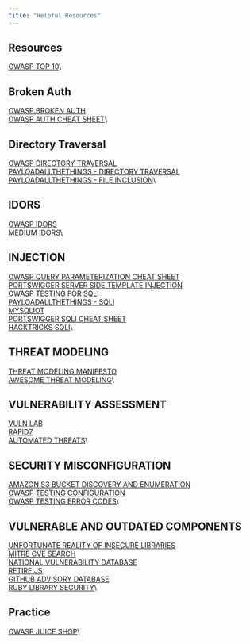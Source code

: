 ```yaml
---
title: "Helpful Resources"
---
```

## Resources

[OWASP TOP 10](https://owasp.org/www-project-top-ten/)\

## Broken Auth
[OWASP BROKEN AUTH](https://0xn3va.gitbook.io/cheat-sheets/web-application/broken-authentication)\
[OWASP AUTH CHEAT SHEET](https://cheatsheetseries.owasp.org/cheatsheets/Authorization_Cheat_Sheet.html)\

## Directory Traversal

[OWASP DIRECTORY TRAVERSAL](https://owasp.org/www-project-web-security-testing-guide/latest/4-Web_Application_Security_Testing/05-Authorization_Testing/01-Testing_Directory_Traversal_File_Include)\
[PAYLOADALLTHETHINGS - DIRECTORY TRAVERSAL](https://github.com/swisskyrepo/PayloadsAllTheThings/tree/master/Directory%20Traversal)\
[PAYLOADALLTHETHINGS - FILE INCLUSION](https://github.com/swisskyrepo/PayloadsAllTheThings/tree/master/File%20Inclusion)\

## IDORS 
[OWASP IDORS](https://owasp.org/www-project-web-security-testing-guide/latest/4-Web_Application_Security_Testing/05-Authorization_Testing/04-Testing_for_Insecure_Direct_Object_References)\
[MEDIUM IDORS](https://vickieli.medium.com/how-to-find-more-idors-ae2db67c9489)\

## INJECTION
[OWASP QUERY PARAMETERIZATION CHEAT SHEET](https://cheatsheetseries.owasp.org/cheatsheets/Query_Parameterization_Cheat_Sheet.html)\
[PORTSWIGGER SERVER SIDE TEMPLATE INJECTION](https://portswigger.net/kb/issues/00101080_server-side-template-injection)\
[OWASP TESTING FOR SQLI](https://owasp.org/www-project-web-security-testing-guide/latest/4-Web_Application_Security_Testing/07-Input_Validation_Testing/05-Testing_for_SQL_Injection)\
[PAYLOADALLTHETHINGS - SQLI](https://github.com/swisskyrepo/PayloadsAllTheThings/tree/master/SQL%20Injection)\
[MYSQLIOT](https://github.com/dtrip/mysqloit)\
[PORTSWIGGER SQLI CHEAT SHEET](https://portswigger.net/web-security/sql-injection/cheat-sheet)\
[HACKTRICKS SQLI](https://book.hacktricks.xyz/pentesting-web/command-injection)\

## THREAT MODELING
[THREAT MODELING MANIFESTO](https://www.threatmodelingmanifesto.org/)\
[AWESOME THREAT MODELING](https://github.com/hysnsec/awesome-threat-modelling)\

## VULNERABILITY ASSESSMENT
[VULN LAB](https://www.vulnerability-lab.com/)\
[RAPID7](https://www.rapid7.com/db/)\
[AUTOMATED THREATS](https://owasp.org/www-project-automated-threats-to-web-applications/)\

## SECURITY MISCONFIGURATION
[AMAZON S3 BUCKET DISCOVERY AND ENUMERATION](https://blog.websecurify.com/2017/10/aws-s3-bucket-discovery)\
[OWASP TESTING CONFIGURATION](https://owasp.org/www-project-web-security-testing-guide/latest/4-Web_Application_Security_Testing/02-Configuration_and_Deployment_Management_Testing/README)\
[OWASP TESTING ERROR CODES](https://owasp.org/www-project-web-security-testing-guide/stable/4-Web_Application_Security_Testing/08-Testing_for_Error_Handling/01-Testing_For_Improper_Error_Handling)\

## VULNERABLE AND OUTDATED COMPONENTS
[UNFORTUNATE REALITY OF INSECURE LIBRARIES](https://cdn2.hubspot.net/hub/203759/file-1100864196-pdf/docs/Contrast_-_Insecure_Libraries_2014.pdf)\
[MITRE CVE SEARCH](https://www.cvedetails.com/version-search.php)\
[NATIONAL VULNERABILITY DATABASE](https://nvd.nist.gov/)\
[RETIRE.JS](https://github.com/retirejs/retire.js/)\
[GITHUB ADVISORY DATABASE](https://github.com/retirejs/retire.js/)\
[RUBY LIBRARY SECURITY](https://rubysec.com/)\

## Practice
[OWASP JUICE SHOP](https://owasp.org/www-project-juice-shop/)\





